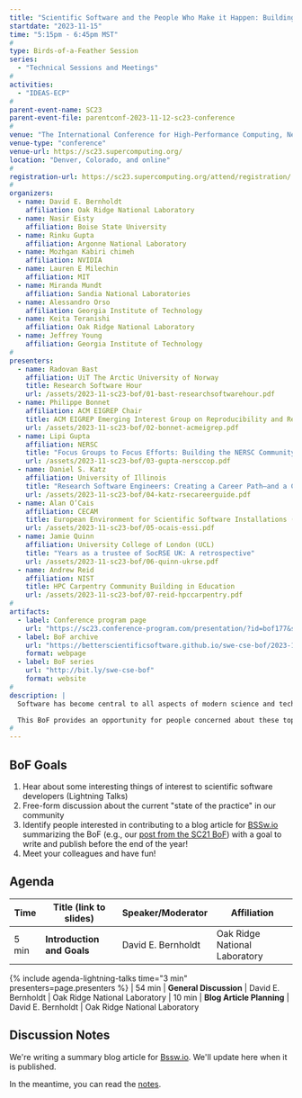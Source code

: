 ```yaml
---
title: "Scientific Software and the People Who Make it Happen: Building Communities of Practice"
startdate: "2023-11-15"
time: "5:15pm - 6:45pm MST"
#
type: Birds-of-a-Feather Session 
series: 
  - "Technical Sessions and Meetings"
#
activities:
  - "IDEAS-ECP"
#
parent-event-name: SC23
parent-event-file: parentconf-2023-11-12-sc23-conference
#
venue: "The International Conference for High-Performance Computing, Networking, Storage, and Analysis (SC23)"
venue-type: "conference"
venue-url: https://sc23.supercomputing.org/
location: "Denver, Colorado, and online"
#
registration-url: https://sc23.supercomputing.org/attend/registration/
#
organizers:
  - name: David E. Bernholdt	
    affiliation: Oak Ridge National Laboratory
  - name: Nasir Eisty	
    affiliation: Boise State University
  - name: Rinku Gupta	
    affiliation: Argonne National Laboratory
  - name: Mozhgan Kabiri chimeh	
    affiliation: NVIDIA
  - name: Lauren E Milechin	
    affiliation: MIT
  - name: Miranda Mundt	
    affiliation: Sandia National Laboratories
  - name: Alessandro Orso	
    affiliation: Georgia Institute of Technology
  - name: Keita Teranishi	
    affiliation: Oak Ridge National Laboratory
  - name: Jeffrey Young	
    affiliation: Georgia Institute of Technology
#
presenters:
  - name: Radovan Bast	
    affiliation: UiT The Arctic University of Norway
    title: Research Software Hour
    url: /assets/2023-11-sc23-bof/01-bast-researchsoftwarehour.pdf
  - name: Philippe Bonnet	
    affiliation: ACM EIGREP Chair
    title: ACM EIGREP Emerging Interest Group on Reproducibility and Replicability
    url: /assets/2023-11-sc23-bof/02-bonnet-acmeigrep.pdf
  - name: Lipi Gupta	
    affiliation: NERSC
    title: "Focus Groups to Focus Efforts: Building the NERSC Community of Practice"
    url: /assets/2023-11-sc23-bof/03-gupta-nersccop.pdf
  - name: Daniel S. Katz	
    affiliation: University of Illinois
    title: "Research Software Engineers: Creating a Career Path—and a Career"
    url: /assets/2023-11-sc23-bof/04-katz-rsecareerguide.pdf
  - name: Alan O’Cais	
    affiliation: CECAM
    title: European Environment for Scientific Software Installations (EESSI)
    url: /assets/2023-11-sc23-bof/05-ocais-essi.pdf
  - name: Jamie Quinn	
    affiliation: University College of London (UCL)
    title: "Years as a trustee of SocRSE UK: A retrospective"
    url: /assets/2023-11-sc23-bof/06-quinn-ukrse.pdf
  - name: Andrew Reid	
    affiliation: NIST
    title: HPC Carpentry Community Building in Education
    url: /assets/2023-11-sc23-bof/07-reid-hpccarpentry.pdf
#
artifacts:
  - label: Conference program page
    url: "https://sc23.conference-program.com/presentation/?id=bof177&sess=sess375"
  - label: BoF archive
    url: "https://betterscientificsoftware.github.io/swe-cse-bof/2023-11-sc23-bof"
    format: webpage
  - label: BoF series
    url: "http://bit.ly/swe-cse-bof"
    format: website
#
description: |
  Software has become central to all aspects of modern science and technology. Especially in high-performance computing (HPC) and computational science and engineering (CSE), it is becoming ever-larger and more complex while computer platforms evolve and become more diverse. Simultaneously, the teams behind the software are becoming larger, more technically diverse, and more geographically distributed.

  This BoF provides an opportunity for people concerned about these topics to share existing experiences and activities, discuss how we can improve on them, and share the results. Presentations and discussion notes will be made available at the BoF series website, <http://bit.ly/swe-cse-bof>.
#
---
```

## BoF Goals

1. Hear about some interesting things of interest to scientific software developers (Lightning Talks)
2. Free-form discussion about the current "state of the practice" in our community
3. Identify people interested in contributing to a blog article for [BSSw.io](https://bssw.io) summarizing the BoF (e.g., our [post from the SC21 BoF](https://bssw.io/blog_posts/reflecting-on-our-community-the-sc21-bof-on-software-engineering-and-reuse-in-modeling-simulation-and-data-analytics-for-science-and-engineering)) with a goal to write and publish before the end of the year!
4. Meet your colleagues and have fun!

## Agenda

| Time | Title (link to slides) | Speaker/Moderator | Affiliation
| -----|------------------------|-------------------|------------
| 5 min | **Introduction and Goals** | David E. Bernholdt | Oak Ridge National Laboratory
{% include agenda-lightning-talks time="3 min" presenters=page.presenters %}
| 54 min | **General Discussion** | David E. Bernholdt | Oak Ridge National Laboratory
| 10 min | **Blog Article Planning** | David E. Bernholdt | Oak Ridge National Laboratory

## Discussion Notes

We're writing a summary blog article for [Bssw.io](https://bssw.io/blog_posts).  We'll update here when it is published.

In the meantime, you can read the [notes](bof-notes).
